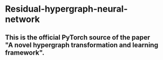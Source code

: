 # Residual-hypergraph-neural-network
## This is the official PyTorch source of the paper "A novel hypergraph transformation and learning framework".
